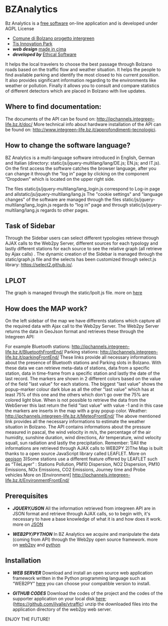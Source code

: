 # BZAnalytics

Bz Analytics is a [free software](http://www.gnu.org/philosophy/free-sw.html) on-line application and is developed under AGPL License
* [Comune di Bolzano progetto intergreen](http://www.integreen-life.bz.it/) 
* [Tis Innovation Park](http://www.tis.bz.it) 
* ***web design*** [made in cima](www.madeincima.it) 
* ***developed by*** [Ethical Software](http://www.ethicalsoftware.it)

It helps the local travelers to choose the best passage through Bolzano roads based on the traffic flow and weather situation. It helps the people to find available parking and identify the most closed to his current possition. It also provides significant information regarding to the environments like weather or pollution. Finally it allows you to consult and compare statistics of different detectors which are placed in Bolzano with live updates.

## Where to find documentation:
The documents of the API can be found on: http://ipchannels.integreen-life.bz.it/doc/
More technical info about hardware installation of the API can be found on: http://www.integreen-life.bz.it/approfondimenti-tecnologici.

## How to change the software language?
BZ Analytics is a multi-language software introduced in English, German and Italian (directory: static/js/jquery-multilang/lang/DE.js; EN.js; and IT.js). On the first access the software catches the browser language, after you can change it through the “log in” page by clicking on the component “Dropdown” which is located on the upper right side. 

The files static/js/jquery-multilang/lang_login.js correspond to Log-in page and allstatic/js/jquery-multilang/lang.js 
The "cookie settings" and "language changes" of the software are managed through the files static/js/jquery-multilang/lang_login.js regards to “log in” page and through static/js/jquery-multilang/lang.js regards to other pages. 


## Task of Sidebar
Through the Sidebar users can select different typologies retrieve through AJAX calls to the Web2py Server, different sources for each typology and lastly different stations for each source to see the relative graph (all retrieve by Ajax calls) . The dynamic creation of the Sidebar is managed through the static/graph.js file and the selects has been customized through select.js library: https://select2.github.io/.

## LPLOT
The graph is managed through the static/lpolt.js file.
more on [here](http://www.flotcharts.org/)

## How does the MAP work?

On the left sidebar of the map we have differents stations which capture all the required data with  Ajax call to the Web2py Server. The Web2py Server returns the data in GeoJson format and retrieves these through the Integreen API: 

For example Bluetooth stations: http://ipchannels.integreen-life.bz.it/BluetoothFrontEnd/
Parking stations: http://ipchannels.integreen-life.bz.it/parkingFrontEnd/ 
These links provide all necessary informations about the presence of Bluetooth stations and  Parking slots in Bolzano. With these data we can retrieve meta-data of stations,  data from a specific station, data in time-frame from a specific station and lastly the date of the last record.
The markers are shown in 2 different colors based on the value of the field "last value" for each stations. The biggest "last value" shows the popup-marker colour dark blue as all the other "last value" which has at least 75% of this one and the others which don't go over the 75% are colored light blue. 
When is not possible to retrieve the data from the WebServer this last return the field "last value" with value -1 and in this case the markers are inserts in the map with a gray popup color.
Weather: http://ipchannels.integreen-life.bz.it/MeteoFrontEnd/
The above mentioned link provides all the necessary informations to estimate the weather situation in Bolzano. The API contains informations about the pressure measured in pascal, the wind velocity in m/s, the percentage of the air humidity, sunshine duration, wind directions, Air temperature, wind velocity squall, sun radiation and lastly the precipitation. 
Remember:
1)All the informations are retrieved through AJAX calls to WEB2PY
2)The Map is built thanks to a open source JavaScript library called LEAFLET. More on [geojson](http://leafletjs.com/examples/geojson.html)
3)Some stations use a different feature offered by LEAFLET such as “TileLayer”  : Stations Pollution, PM10 Dispersion, NO2 Dispersion, PM10 Emissions, NOx Emissions, CO2 Emissions, Journey time and Probe vehicles
More on [Environment] http://ipchannels.integreen-life.bz.it/EnvironmentFrontEnd/ 

## Prerequisites
* ***JQUERY/JSON***
All the information retrieved from integreen API are in JSON format and retrieve through  AJAX calls, so to begin with, it's necessary to have a base knowledge of what it is and how does it work. 
 more on [JSON](http://www.json.org)

* ***WEB2PY/PYTHON***
In BZ Analytics we acquire and manipulate the data (coming from API) through the Web2py open source framework.
more on [web2py](http://www.web2py.com/book/default/chapter/01) and [python](https://wiki.python.org/moin/BeginnersGuide)

## Installation
* ***WEB SERVER***
Download and install an open source web application framework written in the Python programming language such as “WEB2PY” [here](https://http://www.moneo.si/examples/download) you can choose your compatible version to install. 

* ***GITHUB CODES***
Download the codes of the project and the codes of the supporter application on your local disk [here](https://github.com/tis-innovation-park/w2panalytics); (https://github.com/ilvalle/vtraffic) 
unzip the downloaded files into the application directory  of the web2py web server.



ENJOY THE FUTURE!
